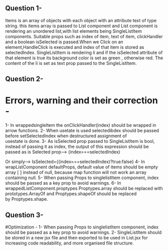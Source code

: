 ## Question 1-

Items is  an array of objects with each object with an attribute text of type string. this items array is passed to List component and List component is rendering an unordered list,with list elements being SingleListItem components. Suitable props such as index of item, text of item, clickHandler and a boolean isSelected is passed.When we Click on an element,HandleClick is executed and index of that item is stored as selectedIndex.
SingleListItem is rendering li and if the isSelected attribute of that element is true its background color is set as green , otherwise red. The content of the li is set as text prop passed to the SingleListItem.


## Question 2-

# Errors, warning and their correction -

1- In wrappedsingleItem the onClickHandler(index) should  be wrapped in arrow functions.
2- When usetate is used  selectedibdex should be passed before  setSelectedIndex when destructured assignment of usestate is done.
3- As isSelected prop passed to SingleListItem is bool, instead of passing it as index, the output of this expression should be passed as is Selected prop-->               (index===selectedIndex)

  Or simply-->
  IsSelected={(index===selectedIndex)?true:false}
4- In wrapListComponent defaultProps, default value of items should be empty array [ ] instead of null, because map function will not work an array containing null.
5- When passing Props to singlelistItem component, index should be passed as a key prop to avoid warnings.
6- In wrappedListComponent.proptypes Proptypes.array should be replaced with prototypes.ArrayOf and Proptypes.shapeOf should be replaced by Proptypes.shape.

## Question 3- 

#Optimization -
1- When passing Props to singlelistItem component, index should be passed as a key prop to avoid warnings.
2- SingleListItem should be stored in a new jsx file and then exported to be used in List.jsx for increasing code readability, and more organised file structure.
